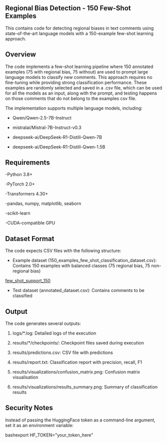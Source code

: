 ## Regional Bias Detection - 150 Few-Shot Examples

This contains code for detecting regional biases in text comments using state-of-the-art language models with a 150-example few-shot learning approach.

## Overview

The code implements a few-shot learning pipeline where 150 annotated examples (75 with regional bias, 75 without) are used to prompt large language models to classify new comments. This approach requires no fine-tuning while providing strong classification performance. These examples are randomly selected and saved in a .csv file, which can be used for all the models as an input, along with the prompt, and testing happens on those comments that do not belong to the examples csv file.

The implementation supports multiple language models, including:

- Qwen/Qwen-2.5-7B-Instruct

- mistralai/Mistral-7B-Instruct-v0.3

- deepseek-ai/DeepSeek-R1-Distill-Qwen-7B

- deepseek-ai/DeepSeek-R1-Distill-Qwen-1.5B

## Requirements

-Python 3.8+

-PyTorch 2.0+

-Transformers 4.30+

-pandas, numpy, matplotlib, seaborn

-scikit-learn

-CUDA-compatible GPU

## Dataset Format

The code expects CSV files with the following structure:

- Example dataset (150_examples_few_shot_classification_dataset.csv): Contains 150 examples with balanced classes (75 regional bias, 75 non-regional bias)
  
[few_shot_support_150](https://github.com/debby123p/Regional-Bias-Detection-for-Indian-States-using-Large-Language-Models/blob/main/few_shot_150_examples/few_shot_support_150.csv)

- Test dataset (annotated_dataset.csv): Contains comments to be classified

## Output

The code generates several outputs:

1. logs/*.log: Detailed logs of the execution

2. results/*/checkpoints/: Checkpoint files saved during execution

3. results/predictions.csv: CSV file with predictions

4. results/report.txt: Classification report with precision, recall, F1

5. results/visualizations/confusion_matrix.png: Confusion matrix visualisation

6. results/visualizations/results_summary.png: Summary of classification results

## Security Notes

Instead of passing the HuggingFace token as a command-line argument, set it as an environment variable:

bashexport HF_TOKEN="your_token_here"
